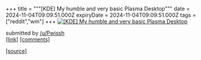 +++
title = """[KDE] My humble and very basic Plasma Desktop"""
date = 2024-11-04T09:09:51.000Z
expiryDate = 2024-11-04T09:09:51.000Z
tags = ["reddit","wm"]
+++
[![[KDE] My humble and very basic Plasma Desktop](https://b.thumbs.redditmedia.com/hPFfDXtz2X5axZ-xrg8AqGeMk_UlRqcXuX2VBgwMWFc.jpg "[KDE] My humble and very basic Plasma Desktop")](https://www.reddit.com/r/unixporn/comments/1gja4b3/kde_my_humble_and_very_basic_plasma_desktop/)

submitted by [/u/Pwissh](https://www.reddit.com/user/Pwissh)  
[\[link\]](https://www.reddit.com/gallery/1gja4b3) [\[comments\]](https://www.reddit.com/r/unixporn/comments/1gja4b3/kde_my_humble_and_very_basic_plasma_desktop/)

[[source]](https://www.reddit.com/r/unixporn/comments/1gja4b3/kde_my_humble_and_very_basic_plasma_desktop/)
